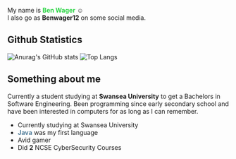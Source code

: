 My name is <span style="color:#2bd444">**Ben Wager**</span> :relaxed: <br>
I also go as **Benwager12** on some social media.


## Github Statistics

![Anurag's GitHub stats](https://github-readme-stats.vercel.app/api?username=Benwager12&theme=dark)
![Top Langs](https://github-readme-stats.vercel.app/api/top-langs/?username=Benwager12&theme=dark&layout=compact)

## Something about me
Currently a student studying at **Swansea University** to get a Bachelors in Software Engineering. Been programming since early secondary school and have been interested in computers for as long as I can remember.

* Currently studying at Swansea University
* <span style="color:#527E9B">**Java**</span> was my first language
* Avid gamer
* Did **2** NCSE CyberSecurity Courses

